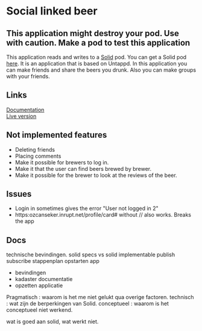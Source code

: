 # Social linked beer

## This application might destroy your pod. Use with caution. Make a pod to test this application

This application reads and writes to a [Solid](https://solid.inrupt.com/) pod. You can get a Solid pod [here](https://solid.inrupt.com/get-a-solid-pod). 
It is an application that is based on Untappd. In this application you can make friends and share the beers you drunk. 
Also you can make groups with your friends.

## Links
[Documentation](docs)   
[Live version](https://ozcanseker.github.io/Social-linked-beer)

## Not implemented features
- Deleting friends
- Placing comments
- Make it possible for brewers to log in.
- Make it that the user can find beers brewed by brewer.
- Make it possible for the brewer to look at the reviews of the beer.

## Issues
 - Login in sometimes gives the error "User not logged in 2"
 - https:ozcanseker.inrupt.net/profile/card# without // also works. Breaks the app

## Docs
technische bevindingen.
solid specs vs solid implementable
publish subscribe
stappenplan opstarten app
- bevindingen
 - kadaster documentatie 
 - opzetten applicatie

Pragmatisch : waarom is het me niet gelukt qua overige factoren.
technisch : wat zijn de berperkingen van Solid.
conceptueel : waarom is het conceptueel niet werkend.

wat is goed aan solid, wat werkt niet. 